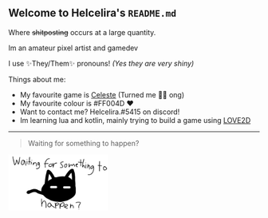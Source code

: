 Welcome to Helcelira's `README.md`
---
Where ~~shitposting~~ occurs at a large quantity.

Im an amateur pixel artist and gamedev

I use :sparkles:They/Them:sparkles: pronouns! *(Yes they are very shiny)*

Things about me:
- My favourite game is [Celeste](https://www.celestegame.com/) (Turned me :transgender_flag: ong)
- My favourite colour is #FF004D :heart:
- Want to contact me? Helcelira.#5415 on discord!
- Im learning lua and kotlin, mainly trying to build a game using [LOVE2D](https://love2d.org/)
---
> Waiting for something to happen?
<img src="happened.webp" alt="waiting for something to happen?" style="width:200px;"/>
